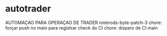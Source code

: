 # autotrader
AUTOMAÇAO PARA OPERAÇAO DE TRADER
roteirods-byte-patch-3
chore: forçar push no main para registrar check do CI
chore: disparo de CI
main
